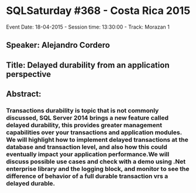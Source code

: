 # SQLSaturday #368 - Costa Rica 2015
Event Date: 18-04-2015 - Session time: 13:30:00 - Track: Morazan 1
## Speaker: Alejandro Cordero
## Title: Delayed durability from an application perspective
## Abstract:
### Transactions durability is topic that is not commonly discussed, SQL Server 2014 brings a new feature called delayed durability, this provides greater management capabilities over your transactions and application modules. We will highlight how to implement delayed transactions at the database and transaction level, and also how this could eventually impact your application performance.We will discuss possible use cases and check with a demo using .Net enterprise library and the logging block, and monitor to see the difference of behavior of a full durable transaction vrs a delayed durable.
